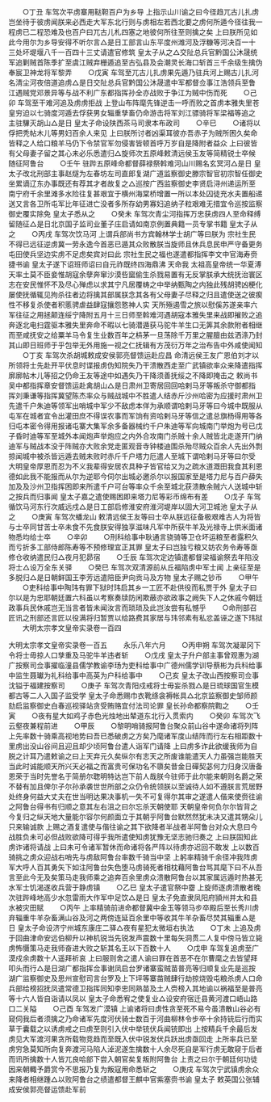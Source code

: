 <!-- { "loadSidebar": true } -->
　　○丁丑  车驾次平虏寨用鞑靼百户为乡导  上指示山川谕之曰今径趋兀古儿扎虏岂坐待于彼虏闻朕来必西走大军东北行则与虏相左若西北要之虏何所遁今径往我一程虏已二程恐难及也百户曰兀古儿札四塞之地彼何所往至则擒之矣  上曰朕所见如此今用尔为乡导安得不听尔言△是日工部言山东平度州潍河及浮糠等河决百一十三处坏堤堰八千一百四十三丈请遣官修筑  皇太子从之△交阯总兵官黔国公沐晟统军追剿贼首陈季扩至虞江贼弃栅遁追至古弘县及会潮灵长海口斩首三千余级生擒伪奉宸卫神龙将军黎弄
　　○戊寅  车驾至兀古儿扎虏果先遁乃驻兵河上赐古儿扎河名清尘河夜倍道追虏△是日交阯总兵官黔国公沐晟遣中军都督佥事江浩领兵至鲁江遇贼党邓景异等与战不利广东都指挥孙全亦战败于争江为贼中伤而死
　　○己卯  车驾至干难河追及虏虏拒战  上登山布阵麾先锋逆击一呼而败之首虏本雅失里苍皇穷迫以七骑度河遁去俘获男女辎重孳畜仍命游击将军刘江骠骑将军梁福等追之  主驻驆灭胡山△是日  皇太子命设陕西茶马司隶本布政司
　　○辛巳
　　○诸将以俘把秃帖木儿等男妇百余人来见  上曰朕所讨者凶渠耳彼亦吾赤子为贼所困久矣命皆释之人给口粮羊马仍下令禁官军勿侵害皆顿首呼万岁自是降附者益众  上曰彼皆有父母妻子留之其心未必乐悉遣归△旋师次五原峰敕清远侯玉友等简精锐士卒候随征阿鲁台
　　○壬午  驻跸五原峰命都督薛禄祭斡难河山川赐名玄冥河△是日  皇太子改北刑部主事赵燧为左春坊左司直郎复湖广道监察御史滕宗智官初宗智任御史坐累谪辽东办事既还有荐其才者故复之△巡按广西监察御史李贤启浔州递运所至南宁府千余里滩多水险往复甚艰宜于横州海棠桥增置一所以本处囚徒充水夫置船递送又言各卫所屯军比年征进亡没者多所存幼男寡妇追纳子粒艰难无措宜令巡按监察御史覆实除免  皇太子悉从之
　　○癸未  车驾次青尘河指挥万忠获虏四人至命释缚留随征△是日北京国子监司业董子庄启请如南京例置典籍一员专掌书籍  皇太子从之
　　○丙戌  车驾次饮马河  上谓兵部尚书方宾翰林学士胡广等曰朕为  宗社生民不得已远征逆虏冀一劳永逸今首恶已遁其众败散朕当旋师且休兵息民申严守备更务屯田使兵坚边实虏不足虑矣宾对曰此  宗社生民之福也遂遣都指挥李文中官海寿赍捷书谕  皇太子遂下诏班师诏曰自元祚既终四海鼎沸  天命我  太祖高皇帝统一华夏溥天率土莫不臣妾惟胡寇余孽奔窜沙漠呰窳偷生杀戮易置有无反掌朕承大统抚治寰区志在安民惟怀不及尽心殚虑以求其宁凡居覆帱之中举纳甄陶之内独此残胡骋凶梗化屡使抚循辄见拘杀往者边将擒其部属朕念其各有父母妻子尽释之归且遣使送之彼瘈性不移复杀使者积慝骋虐益肆寇攘怨憝神人实  天所殛遏雪之旅以慰傒苏遂亲率六军往征之用拯颠连绥宁降附五月十三日师至斡难河遇胡寇本雅失里来战即摧败之追奔逐北电扫霆驱本雅失里奔命不暇以七骑潜遁获马驼牛羊生口无筭其余款附者相继而至咸抚安之给粟羊马令复生业数百年之枿茅一旦荡除千万里之腥膻由兹洒涤乃封其山即日班师于乎包举无外用施一视之仁抚辑有方茂衍万年之治布告中外咸使闻知
　　○丁亥  车驾次杀胡城敕成安侯郭亮督馈运赴应昌  命清远侯王友广恩伯刘才以所领将士先赴开平伏息时谍报虏伪知院失乃干溃散西走至广武镇欲率众来降遣指挥廓廓帖木儿等招之仍命王友等途中如遇失乃干降须善抚绥之不降即掩击之  敕尚书吴中都指挥章安督馈运赴禽胡山△是日肃州卫寄居回回哈剌马牙等叛杀守御都指挥刘秉谦等指挥冀望陈杰率众与贼战城中不胜遣人结赤斤沙州哈密为应援时肃州卫先遣千户朱迪等领军出哨城中军少不敌虑本佯为承顺谓哈剌马牙等曰今城中既服从屯军在城者宜令出灌田庶不得误农事而军饷有资哈剌马牙等信之遣总旗杨得用等各归屯本密令得用报诸屯寨大集军余多备器械约千户朱迪等军向城南门举炮为号已戊子昏时迪等军至城外本闻炮声举炮应之内外合攻南门杀贼十余人贼皆北走遂开门纳迪军与贼战本没于阵贼亦大败余党走匿观音寺钟楼迪围杀殆尽贼众百余人先出外剽掠闻城中被杀皆远遁去贼未败时赤斤千户塔力厄遣人至城下谓哈剌马牙等曰尔受  大明皇帝厚恩而忍为不义我辈得安居农具种子皆官给又为之疏水道溉田我食其利恩德如此我不能报而从尔为逆耶今伺尔出城必邀杀尔以报国家至是塔力尼与百户薛失加及及沙州卫指挥困即来所遣千户可台等率众千余至城北获溃散余贼六人送城中斩之按兵而归事闻  皇太子嘉之遣使赐困即来塔力尼等彩币绵布有差
　　○戊子  车驾循饮马河东行次威远戍△是日工部启修淮安府淮河堤岸以固大河卫城池  皇太子从之
　　○庚寅  车驾次蟠龙山  敕清远侯王友等曰士卒从朕远征备极艰难古人为将皆与士卒同甘苦士卒未食不先食朕安得独享滋味凡军中所获牛羊及光禄寺上供米面诸物悉均给士卒
　　○辛卯
　　○刑科给事中耿通言骁骑等卫仓坏运粮至者露积久而亏折多工部侍郎陈寿等不预修理宜正其罪  皇太子曰岂独亏粮又妨农务令寿等亟修仓收纳遣民归△夜月犯昴宿
　　○壬辰  车驾次定边镇遣都督梁福谕祭去年陷没将士△设万全东关驿
　　○癸巳  车驾次双清源前从丘福陷虏中军士闻  上亲征至是多脱归△是日朝鲜国王李芳远遣陪臣尹向贡马及方物  皇太子赐之钞币
　　○甲午
　　○吏科给事中陶玮有罪下狱时玮启其乡一工匠不赴供役而私贾于外  皇太子曰尔以是为忠耶朝廷置六科虽以考察奏牍防闲欺蔽亦欲政事之阙失下人之休戚今朝廷政事兵民休戚岂无当言者皆未闻汝言而琐琐及此岂汝尝有私憾乎
　　○命刑部召匠讯之刑部还言匠以役满将归暂贾以给路费其家居与玮邻素有私忿盖诬之遂下玮狱
　　大明太宗孝文皇帝实录卷一百四



大明太宗孝文皇帝实录卷一百五
　　永乐八年六月
　　○丙申朔  车驾次凝翠冈下令将士毋掠人口孳重及马驼牛羊违者斩
　　○戊戌  皇太子升户部主事曾观惠为湖广按察司佥事擢临潼县儒学教谕李玚为吏科给事中广德州儒学训导蔡彬为兵科给事中监生聂瓛为礼科给事中高英为户科给事中
　　○己亥  皇太子改山西按察司佥事沈镒于福建按察司
　　○庚子  车驾次青阳戍戒将士毋妄杀戮△是日琉球国官生模都古等二人入国子监受学  皇太子命悉赐巾衣靴绦衾褥帐具△北京监察御史邹师颜劾启监察御史白春巡视驿站贪受贿赂宜付法司论罪  皇长孙命都察院鞫之
　　○壬寅
　　○夜有星大如鸡子赤色光烛地出辇道东北行入贯索内
　　○癸卯  车驾次飞云壑夜兼程前进
　　○甲辰
　　○黎明哨骑报阿鲁台聚众前山谷中遂命诸将列阵  上先率数十骑乘高视地势曰吾已悉破虏之方矣乃麾诸军度山结阵而行左右相距数十里虏出没山谷间且迎且却少顷阿鲁台遣人诣军门请降  上曰虏多诈此欲缓我师为自脱之计耳乃遣敕谕之曰上天弃元久矣纵尔有志天之所废谁能遣天人力虽强岂能胜天当此时诚能顺天所兴天必福之而富贵可保功名不隳矣昔金日磾契苾何力归身汉唐备恩荣于当时先誉名于简册尔聦明特达岂下前人哉朕今驻师于此尔能来朝则名爵之荣不替有加且俾尔子尔孙承袭世世所部之众仍令统领朕以至诚待人如不遵朕言荒居野处终身何益大丈夫在世当明达果决事机一失不可复得尔其审之遂遣人偕来使赍往谕之阿鲁台得书有归顺之意其左右沮之曰尔忘杀天朝使耶  天朝皇帝何负尔尔皆背之今复归之纵天地大量能尔容尔何颜面立于其朝乎阿鲁台默然然犹未决又遣其甥朵儿只来输诚款  上赐之酒复遣使与偕往谕之其下欲降者半战者半阿鲁台对众大息曰今战胜负未可必但战败欲降可得乎我所遣使知虏犹豫无坚志驰归奏之  上曰朕固知此虏诈诸将请战  上曰未可令诸军暂休而命诸将各严阵以待虏亦迟回不敢发  上以数百骑挑之虏众迎战右哨先与虏敌阿鲁台率数千骑当中坚  上躬率精骑千余径冲我阵虏军大呼人百其勇矢下如注阿鲁台失色堕马虏骑死者相枕藉阿鲁台骂其麾下曰不从吾言至此今无及矣策马走我师乘之追奔百余里虏众溃散阿鲁台以其家属远遁时热甚无水军士饥渴遂收兵营于静虏镇
　　○乙巳  皇太子遣官祭中霤  上旋师逐虏溃散者晚次驻跸峰地高少水忽雷雨大作军中足饮△是日  皇太子免直隶凤阳府頴州并太和县水被灾田赋
　　○丙午  上率精骑前进命都督冀中金玉等领马步卒殿后至长秀川虏弃辎重牛羊杂畜满山谷及河之两傍连延百余里中等收其牛羊杂畜尽焚其辎重△是日  皇太子命设济宁州城东康庄二驿△夜有星犯太微垣右执法
　　○丁未  上追及虏于回曲津命安远伯柳升以神机锐当先锐发声震数十里每矢洞贯二人复中傍马皆立毙虏怖慑策马走我师奋进大败之斩其名王以下百数十人
　　○戊申  车驾复追虏至广漠戍余虏数十人遥拜祈哀  上曰服则舍之遣人谕曰罪在首恶不在尔曹麾之去皆望拜叩头而行△是日湖广都指挥佥事谢凤启台罗诸寨蛮贼苗普亮等归顺复业先是巡按湖广监察御史及思州宣慰司言台罗及上下坪等寨苗贼肆行劫掠烧毁屯粮杀虏人口命兵部给榜招抚凤遣常德卫指挥同知李忠同熟苗及土人赍榜入其地谕以祸福至是普亮等十六人皆自诣请以凤以  皇太子命悉宥之使复业△设安府宿迁县黄河渡口峿山路口二关隘
　　○己酉  车驾发广漠镇  上谕诸将曰虏性贪至死不易今虽溃散山谷必有窥伺我后者须擒之乃命诸军先度河伏骑士数百于河曲柳林令步卒十余持铳后行而实草于囊载之以诱虏戒之曰虏至则引入伏中举铳伏兵闻铳即出  上按精兵千余最后发虏见大军渡河果贪所载物竞趋而至既入伏中锐发伏兵跃出虏亟回走  上所率兵已至虏穷急莫知所向复奔渡河马陷人淖泥遂生擒数十人余尽死自是军行虏无敢窥于后者而讯所擒数十人皆兀良哈部下尝入朝官矣复叛附阿鲁台  上责之曰尔于朝廷何功徒因来朝輙予爵赏今不思报乃复为叛寇用命悉斩之
　　○庚戌  车驾次宁武镇虏余众来降者相继踵△以败阿鲁台之绩遣都督王麒中官紫塞赍书谕  皇太子  敕英国公张辅成安侯郭亮督运馈赴军前
